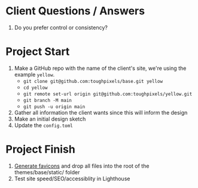# Client Questions / Answers

1. Do you prefer control or consistency?

# Project Start

1. Make a GitHub repo with the name of the client's site, we're using the example `yellow`.
    * `git clone git@github.com:toughpixels/base.git yellow`
    * `cd yellow`
    * `git remote set-url origin git@github.com:toughpixels/yellow.git`
    * `git branch -M main`
    * `git push -u origin main`
1. Gather all information the client wants since this will inform the design
1. Make an initial design sketch
1. Update the `config.toml`


# Project Finish

1. [Generate favicons](https://favicon.io/favicon-generator/) and drop all files into the root of the themes/base/static/ folder
2. Test site speed/SEO/accessiblity in Lighthouse